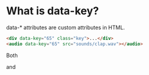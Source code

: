 # What is data-key?
data-* attributes are custom attributes in HTML.
```html
<div data-key="65" class="key">...</div>
<audio data-key="65" src="sounds/clap.wav"></audio>

```
Both <div> and <audio> share the same data-key="65".


👉 Think of data-key as a label that links the key on your keyboard → the <div> → the <audio>.

# <audio> is an HTML audio element.

It has a src = path to the sound file.

You never see it on screen, but JavaScript can .play() it when you press a key.

# What is window.addEventListener?

```javascript
window.addEventListener('keydown', Playing);

```

window = the browser window.

.addEventListener(event, function) = "When this event happens, run this function". 

keydown = event triggered when you press a keyboard key.

Playing = the function that runs.

# What is document.querySelector?

It finds one element in the HTML that matches a CSS selector.
```javascript
document.querySelector('.key') // finds first <div class="key">
document.querySelector('audio[data-key="65"]') // finds <audio data-key="65">
```

```javascript
    const audio = document.querySelector(`audio[data-key="${e.keyCode}"]`) //It means: “Find the <audio> where data-key="65".”
```

# What is happening here?
```javascript
const keys = document.querySelectorAll('.key');
keys.forEach(key => {
   key.addEventListener('transitionend', RemoveTransition);
})
```

document.querySelectorAll('.key') = find all divs with class "key". Divsss

.forEach = loop through each of them. I know 

.addEventListener('transitionend', RemoveTransition) = // Event, and function

“When the CSS animation (transform) ends, call RemoveTransition.”

RemoveTransition removes "playing" class so the glow goes away.

# What is addEventListener generally?

click → runs when you click something.

keydown → runs when a key is pressed.

transitionend → runs when a CSS animation finished